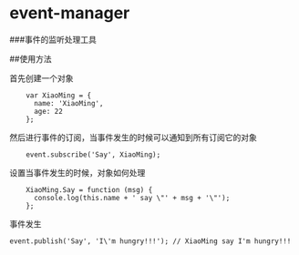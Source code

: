 # event-manager
###事件的监听处理工具

##使用方法
    <script src="/path/to/event.js"></script>

首先创建一个对象

```
    var XiaoMing = {
      name: 'XiaoMing',
      age: 22
    };
```

然后进行事件的订阅，当事件发生的时候可以通知到所有订阅它的对象

```
	event.subscribe('Say', XiaoMing);
```

设置当事件发生的时候，对象如何处理

```
	XiaoMing.Say = function (msg) {
	  console.log(this.name + ' say \"' + msg + '\"');
	};
```

事件发生

```
event.publish('Say', 'I\'m hungry!!!'); // XiaoMing say I'm hungry!!!
```
